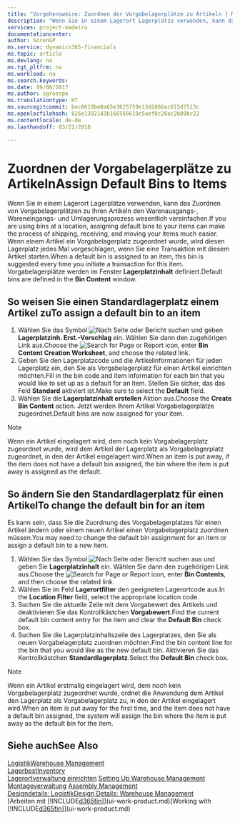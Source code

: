 ```yaml
---
title: "Vorgehensweise: Zuordnen der Vorgabelagerplätze zu Artikeln | Microsoft Docs"
description: "Wenn Sie in einem Lagerort Lagerplätze verwenden, kann das Zuordnen von Vorgabelagerplätzen zu Ihren Artikeln den Warenausgangs-, Wareneingangs- und Umlagerungsprozess wesentlich vereinfachen. Wenn einem Artikel ein Vorgabelagerplatz zugeordnet wurde, wird diesen Lagerplatz jedes Mal vorgeschlagen, wenn Sie eine Transaktion mit diesem Artikel starten."
services: project-madeira
documentationcenter: 
author: SorenGP
ms.service: dynamics365-financials
ms.topic: article
ms.devlang: na
ms.tgt_pltfrm: na
ms.workload: na
ms.search.keywords: 
ms.date: 09/08/2017
ms.author: sgroespe
ms.translationtype: HT
ms.sourcegitcommit: bec0619be0a65e3625759e13d2866ac615d7513c
ms.openlocfilehash: 826e1392143b166566619c5aef8c28ac2b09bc22
ms.contentlocale: de-de
ms.lasthandoff: 03/22/2018

---
```

# <a name="assign-default-bins-to-items"></a><span data-ttu-id="9486a-104">Zuordnen der Vorgabelagerplätze zu Artikeln</span><span class="sxs-lookup"><span data-stu-id="9486a-104">Assign Default Bins to Items</span></span>
<span data-ttu-id="9486a-105">Wenn Sie in einem Lagerort Lagerplätze verwenden, kann das Zuordnen von Vorgabelagerplätzen zu Ihren Artikeln den Warenausgangs-, Wareneingangs- und Umlagerungsprozess wesentlich vereinfachen.</span><span class="sxs-lookup"><span data-stu-id="9486a-105">If you are using bins at a location, assigning default bins to your items can make the process of shipping, receiving, and moving your items much easier.</span></span> <span data-ttu-id="9486a-106">Wenn einem Artikel ein Vorgabelagerplatz zugeordnet wurde, wird diesen Lagerplatz jedes Mal vorgeschlagen, wenn Sie eine Transaktion mit diesem Artikel starten.</span><span class="sxs-lookup"><span data-stu-id="9486a-106">When a default bin is assigned to an item, this bin is suggested every time you initiate a transaction for this item.</span></span> <span data-ttu-id="9486a-107">Vorgabelagerplätze werden im Fenster **Lagerplatzinhalt** definiert.</span><span class="sxs-lookup"><span data-stu-id="9486a-107">Default bins are defined in the **Bin Content** window.</span></span>  

## <a name="to-assign-a-default-bin-to-an-item"></a><span data-ttu-id="9486a-108">So weisen Sie einen Standardlagerplatz einem Artikel zu</span><span class="sxs-lookup"><span data-stu-id="9486a-108">To assign a default bin to an item</span></span>
1.  <span data-ttu-id="9486a-109">Wählen Sie das Symbol ![Nach Seite oder Bericht suchen](media/ui-search/search_small.png "Nach Seite oder Bericht suchen") und geben **Lagerplatzinh. Erst.-Vorschlag** ein. Wählen Sie dann den zugehörigen Link aus.</span><span class="sxs-lookup"><span data-stu-id="9486a-109">Choose the ![Search for Page or Report](media/ui-search/search_small.png "Search for Page or Report icon") icon, enter **Bin Content Creation Worksheet**, and choose the related link.</span></span>  
2.  <span data-ttu-id="9486a-110">Geben Sie den Lagerplatzcode und die Artikelinformationen für jeden Lagerplatz ein, den Sie als Vorgabelagerplatz für einen Artikel einrichten möchten.</span><span class="sxs-lookup"><span data-stu-id="9486a-110">Fill in the bin code and item information for each bin that you would like to set up as a default for an item.</span></span> <span data-ttu-id="9486a-111">Stellen Sie sicher, das das Feld **Standard** aktiviert ist.</span><span class="sxs-lookup"><span data-stu-id="9486a-111">Make sure to select the **Default** field.</span></span>  
3.  <span data-ttu-id="9486a-112">Wählen Sie die **Lagerplatzinhalt erstellen** Aktion aus.</span><span class="sxs-lookup"><span data-stu-id="9486a-112">Choose the **Create Bin Content** action.</span></span> <span data-ttu-id="9486a-113">Jetzt werden Ihrem Artikel Vorgabelagerplätze zugeordnet.</span><span class="sxs-lookup"><span data-stu-id="9486a-113">Default bins are now assigned for your item.</span></span>  

> [!NOTE]  
>  <span data-ttu-id="9486a-114">Wenn ein Artikel eingelagert wird, dem noch kein Vorgabelagerplatz zugeordnet wurde, wird dem Artikel der Lagerplatz als Vorgabelagerplatz zugeordnet, in den der Artikel eingelagert wird.</span><span class="sxs-lookup"><span data-stu-id="9486a-114">When an item is put away, if the item does not have a default bin assigned, the bin where the item is put away is assigned as the default.</span></span>  

## <a name="to-change-the-default-bin-for-an-item"></a><span data-ttu-id="9486a-115">So ändern Sie den Standardlagerplatz für einen Artikel</span><span class="sxs-lookup"><span data-stu-id="9486a-115">To change the default bin for an item</span></span>  
<span data-ttu-id="9486a-116">Es kann sein, dass Sie die Zuordnung des Vorgabelagerplatzes für einen Artikel ändern oder einem neuen Artikel einen Vorgabelagerplatz zuordnen müssen.</span><span class="sxs-lookup"><span data-stu-id="9486a-116">You may need to change the default bin assignment for an item or assign a default bin to a new item.</span></span>    
1.  <span data-ttu-id="9486a-117">Wählen Sie das Symbol ![Nach Seite oder Bericht suchen](media/ui-search/search_small.png "Nach Seite oder Bericht suchen") aus und geben Sie **Lagerplatzinhalt** ein. Wählen Sie dann den zugehörigen Link aus.</span><span class="sxs-lookup"><span data-stu-id="9486a-117">Choose the ![Search for Page or Report](media/ui-search/search_small.png "Search for Page or Report icon") icon, enter **Bin Contents**, and then choose the related link.</span></span>  
2.  <span data-ttu-id="9486a-118">Wählen Sie im Feld **Lagerortfilter** den geeigneten Lagerortcode aus.</span><span class="sxs-lookup"><span data-stu-id="9486a-118">In the **Location Filter** field, select the appropriate location code.</span></span>  
3.  <span data-ttu-id="9486a-119">Suchen Sie die aktuelle Zeile mit dem Vorgabewert des Artikels und deaktivieren Sie das Kontrollkästchen **Vorgabewert**.</span><span class="sxs-lookup"><span data-stu-id="9486a-119">Find the current default bin content entry for the item and clear the **Default Bin** check box.</span></span>  
4.  <span data-ttu-id="9486a-120">Suchen Sie die Lagerplatzinhaltszeile des Lagerplatzes, den Sie als neuen Vorgabelagerplatz zuordnen möchten.</span><span class="sxs-lookup"><span data-stu-id="9486a-120">Find the bin content line for the bin that you would like as the new default bin.</span></span> <span data-ttu-id="9486a-121">Aktivieren Sie das Kontrollkästchen **Standardlagerplatz**.</span><span class="sxs-lookup"><span data-stu-id="9486a-121">Select the **Default Bin** check box.</span></span>  

> [!NOTE]  
>  <span data-ttu-id="9486a-122">Wenn ein Artikel erstmalig eingelagert wird, dem noch kein Vorgabelagerplatz zugeordnet wurde, ordnet die Anwendung dem Artikel den Lagerplatz als Vorgabelagerplatz zu, in den der Artikel eingelagert wird.</span><span class="sxs-lookup"><span data-stu-id="9486a-122">When an item is put away for the first time, and the item does not have a default bin assigned, the system will assign the bin where the item is put away as the default bin for the item.</span></span>  

## <a name="see-also"></a><span data-ttu-id="9486a-123">Siehe auch</span><span class="sxs-lookup"><span data-stu-id="9486a-123">See Also</span></span>  
[<span data-ttu-id="9486a-124">Logistik</span><span class="sxs-lookup"><span data-stu-id="9486a-124">Warehouse Management</span></span>](warehouse-manage-warehouse.md)  
[<span data-ttu-id="9486a-125">Lagerbest</span><span class="sxs-lookup"><span data-stu-id="9486a-125">Inventory</span></span>](inventory-manage-inventory.md)  
<span data-ttu-id="9486a-126">[Lagerortverwaltung einrichten](warehouse-setup-warehouse.md)   </span><span class="sxs-lookup"><span data-stu-id="9486a-126">[Setting Up Warehouse Management](warehouse-setup-warehouse.md)   </span></span>  
<span data-ttu-id="9486a-127">[Montageverwaltung](assembly-assemble-items.md)  </span><span class="sxs-lookup"><span data-stu-id="9486a-127">[Assembly Management](assembly-assemble-items.md)  </span></span>  
[<span data-ttu-id="9486a-128">Designdetails: Logistik</span><span class="sxs-lookup"><span data-stu-id="9486a-128">Design Details: Warehouse Management</span></span>](design-details-warehouse-management.md)  
<span data-ttu-id="9486a-129">[Arbeiten mit [!INCLUDE[d365fin](includes/d365fin_md.md)]](ui-work-product.md)</span><span class="sxs-lookup"><span data-stu-id="9486a-129">[Working with [!INCLUDE[d365fin](includes/d365fin_md.md)]](ui-work-product.md)</span></span>

